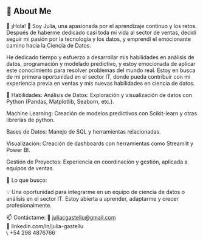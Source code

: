 
## 🚀 About Me
🌟 ¡Hola! 👋 Soy Julia, una apasionada por el aprendizaje continuo y los retos. Después de haberme dedicado casi toda mi vida al sector de ventas, decidí seguir mi pasión por la tecnología y los datos, y emprendí el emocionante camino hacia la Ciencia de Datos.

He dedicado tiempo y esfuerzo a desarrollar mis habilidades en análisis de datos, programación y modelado predictivo, y estoy emocionada de aplicar este conocimiento para resolver problemas del mundo real. Estoy en busca de mi primera oportunidad en el sector IT, donde pueda contribuir con mi experiencia previa en ventas y mis nuevas habilidades en ciencia de datos.

🔧 Habilidades:
Análisis de Datos: Exploración y visualización de datos con Python (Pandas, Matplotlib, Seaborn, etc.).

Machine Learning: Creación de modelos predictivos con Scikit-learn y otras librerías de python.

Bases de Datos: Manejo de SQL y herramientas relacionadas.

Visualización: Creación de dashboards con herramientas como Streamlit y Power BI.

Gestión de Proyectos: Experiencia en coordinación y gestión, aplicada a equipos de ventas.

🎯 Lo que busco:

💡 Una oportunidad para integrarme en un equipo de ciencia de datos o análisis en el sector IT. Estoy abierta a aprender, adaptarme y crecer profesionalmente.

📫 Contáctame:
📧 juliacgastellu@gmail.com                                   
💼 linkedin.com/in/julia-gastellu                                                
📞 +54 298 4876766
